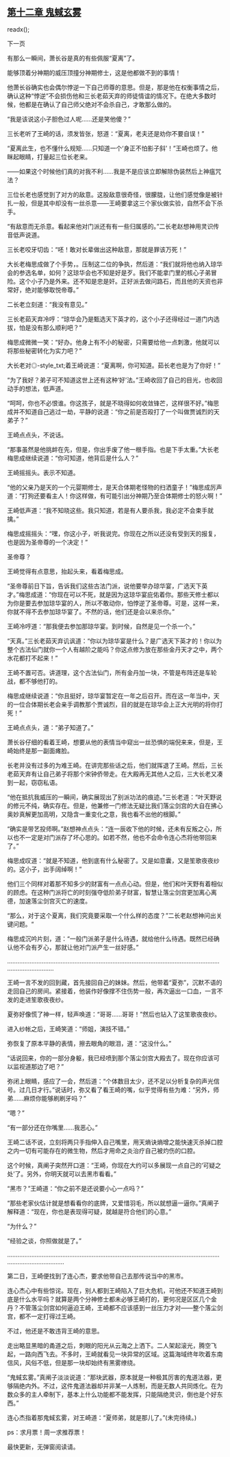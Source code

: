 ## [第十二章 鬼蜮玄雾](https://www.xxbiquge.com/11_11207/9071776.html)
readx();

  下一页

  有那么一瞬间，萧长谷是真的有些佩服“夏离”了。

  能够顶着分神期的威压顶撞分神期修士，这是他都做不到的事情！

  他萧长谷确实也会偶尔悖逆一下自己师尊的意思。但是，那是他在权衡事情之后，确认这种“悖逆”不会损伤他和三长老茹天弃的师徒情谊的情况下。在绝大多数时候，他都是在确认了自己师父绝对不会杀自己，才敢那么做的。

  “我是该说这小子胆色过人呢……还是笑他傻？”

  三长老听了王崎的话，须发皆张，怒道：“夏离，老夫还是劝你不要自误！”

  “夏离此生，也不懂什么规矩……只知道一个‘身正不怕影子斜’！”王崎也烦了。他眯起眼睛，打量起三位长老来。

  ——如果这个时候他们真的对我不利……我是不是应该立即解除伪装然后上神瘟咒法？

  三位长老也感觉到了对方的敌意。这股敌意很奇怪，很朦胧，让他们感觉像是被针扎一般，但是其中却没有一丝杀意——王崎要拿这三个家伙做实验，自然不会下杀手。

  “有敌意而无杀意。看起来他对门派还有有一些归属感的。”二长老赵想神用灵识传音低声说道。

  三长老咬牙切齿：“呸！敢对长辈做出这种敌意，那就是罪该万死！”

  大长老梅思成做了个手势，。压制这二位的争执，然后道：“我们就将他也纳入琼华会的参选名单，如何？这琼华会也不知是好是歹。我们不能拿门里的核心子弟冒险。这个小子乃是外来。还不知是忠是奸。正好派去做问路石，而且他的天资也非常好，绝对能够取悦帝尊。”

  二长老立刻道：“我没有意见。”

  三长老茹天弃冷哼：“琼华会乃是甄选天下英才的，这个小子还得经过一道门内选拔，怕是没有那么顺利吧？”

  梅思成微微一笑：“好办。他身上有不小的秘密，只需要给他一点刺激，他就可以将那些秘密转化为实力吧？”

  大长老对◎-style_txt;着王崎说道：“夏离啊，你可知道。茹长老也是为了你好！”

  “为了我好？弟子可不知道这世上还有这种‘好’法。”王崎收回了自己的目光，也收回动手的想法，低声道。

  “呵呵，你也不必恨谁。你这孩子，就是不晓得如何收敛锋芒，这样很不好。”梅思成并不知道自己逃过一劫，平静的说道：“你之前是否殴打了一个叫做贾诚烈的天弟子？”

  王崎点点头，不说话。

  “那事虽然是他挑衅在先，但是，你出手废了他一根手指。也是下手太重。”大长老梅思成继续说道：“你可知道，他背后是什么人？”

  王崎摇摇头。表示不知道。

  “他的父亲乃是天的一个元婴期修士，是天合体期老怪物的扫洒童子！”梅思成厉声道：“打狗还要看主人！你这样做，有可能引出分神期乃至合体期修士的怒火啊！”

  王崎低声道：“我不知晓这些。我只知道，若是有人要杀我，我必定不会束手就擒。”

  梅思成摇摇头：“嘿，你这小子，听我说完。你现在之所以还没有受到天的报复，也是因为圣帝尊的一个决定！”

  圣帝尊？

  王崎觉得有点意思，抬起头来，看着梅思成。

  “圣帝尊前日下旨，告诉我们这些古法门派，说他要举办琼华宴，广选天下英才。”梅思成道：“你现在可以不死，就是因为这琼华宴庇佑着你。那些天修士都以为你是要去参加琼华宴的人，所以不敢动你，怕悖逆了圣帝尊。可是，这样一来，你就不得不去参加琼华宴了。不然的话，他们还是会以来杀你。”

  王崎冷哼道：“那我便去参加那琼华宴。到时候，自然是见一个杀一个。”

  “天真。”三长老茹天弃讥讽道：“你以为琼华宴是什么？是广选天下英才的！你以为整个古法仙门就你一个人有越阶之能吗？你这点修为放在那些金丹天才之中，两个水花都打不起来！”

  王崎不置可否。讲道理，这个古法仙门，所有金丹加一块，不管是布阵还是车轮战，都不够他打的。

  梅思成继续说道：“你且挺好，琼华宴暂定在一年之后召开。而在这一年当中，天的一位合体期长老会亲手调教那个贾诚烈，目的就是在琼华会上正大光明的将你打死！”

  王崎点点头，道：“弟子知道了。”

  萧长谷仔细的看着王崎，想要从他的表情当中窥出一丝恐惧的端倪来来，但是，王崎始终是那一副面瘫脸。

  长老并没有过多的为难王崎。在讲完那些话之后，他们就挥退了王崎。然后，三长老茹天弃有让自己弟子将那个宋钟侨带走。在大殿再无其他人之后，三大长老又凑到一起，窃窃私语。

  “他在抵抗我威压的一瞬间，确实展现出了别派功法的痕迹。”三长老道：“叶天野说的修元不纯，确实存在。但是，他兼修一门修法无疑比我们落尘剑宫的大自在拂心奥妙真解更加高明，又隐含一重变化之意，我也看不出他的根脚。”

  “确实是带艺投师啊。”赵想神点点头：“连一辰收下他的时候，还未有反叛之心，所以也不一定是对门派存了坏心思的。如若不然，他也不会命令连心杰将他带回来了。”

  梅思成叹道：“就是不知道，他到底有什么秘密了。又是如意囊，又是笙歌夜夜纱的。这小子，出手阔绰啊！”

  他们三个同样对着那不知多少的财富有一点点心动。但是，他们和叶天野有着相似的顾虑。在这种门派将亡的时刻强夺低阶弟子财富，智慧让落尘剑宫更加离心离德，加速落尘剑宫灭亡的速度。

  “那么，对于这个夏离，我们究竟要采取一个什么样的态度？”二长老赵想神问出关键问题。“

  梅思成沉吟片刻，道：“一般门派弟子是什么待遇，就给他什么待遇。既然已经确认他不会有歹心，那就让他对门派产生一丝好感。”

  ……………………………………………………………………………………………………………………………………

  王崎一言不发的回到藏，首先接回自己的妹妹。然后，他带着“夏弥”，沉默不语的走回自己的房间。紧接着，他装作好像撑不住伤势一般，再次逼出一口血，一言不发的走进笙歌夜夜纱。

  夏弥好像慌了神一样，轻声唤道：“哥哥……哥哥！”然后也钻入了这笙歌夜夜纱。

  进入纱帐之后，王崎笑道：“师姐，演技不错。”

  弥恢复了原本平静的表情，擦去眼角的眼泪，道：“这没什么。”

  “话说回来，你的一部分身躯，我已经喷到那个落尘剑宫大殿去了。现在你应该可以监视道那边了吧？”

  弥闭上眼睛，感应了一会，然后道：“个体数目太少，还不足以分析复杂的声光信号。过几日才行。”说话时，弥又看了看王崎的嘴，似乎觉得有些为难：“另外，师弟……麻烦你能够刷刷牙吗？”

  “嗯？”

  “有一部分还在你嘴里……我恶心。”

  王崎二话不说，立刻将两只手指伸入自己嘴里，用天熵诀熵增之能快速灭杀掉口腔之内一切有可能存在的微生物，然后才用命之炎治疗自己被灼伤的口腔。

  这个时候，真阐子突然开口道：“王崎，你现在大约可以多展现一点自己的‘可疑之处’了。另外，你明天就可以去黑市看看。”

  “黑市？”王崎道：“你之前不是还说要小心一点吗？”

  “那些老家伙估计就是想看看你的底牌，又爱惜羽毛，所以就想逼一逼你。”真阐子解释道：“现在，你也是表现得可疑，就越是符合他们的心意。”

  “为什么？”

  “经验之谈，你照做就是了。”

  …………………………………………………………………………………………………………………………………………

  第二日，王崎便找到了连心杰，要求他带自己去那传说当中的黑市。

  连心杰心中有些惊诧。现在，别人都到王崎陷入了巨大危机，可他还不知道王崎到底是什么水平吗？就算是两个分神修士都未必够王崎打的，更何况是区区几个金丹？不管落尘剑宫如何逼迫王崎，王崎都不应该感到一丝压力才对——整个落尘剑宫，都不一定打得过王崎。

  不过，他还是不敢违背王崎的意思。

  走出略显黑暗的甬道之后，刺眼的阳光从云海之上洒下。二人架起滚光，腾空飞起，一路向西飞去。不多时，王崎就看见一块异常的区域。这篇海域终年吹着东南信风，风俗不低，但是那一块却始终有黑雾缭绕。

  “鬼蜮玄雾。”真阐子淡淡说道：“那块武器，原本就是一种极其厉害的鬼道法器，更够隔绝内外。不过，这件鬼道法器却并非某一人炼制，而是无数人共同炼化。在为数众多的主人牵制下，基本上什么功能都不能发挥，只能隔绝灵识，倒也是个好东西。”

  连心杰指着那鬼蜮玄雾，对王崎道：“夏师弟，就是那儿了。”(未完待续。)

  ps：求月票！周一求推荐票！

  最快更新，无弹窗阅读请。
